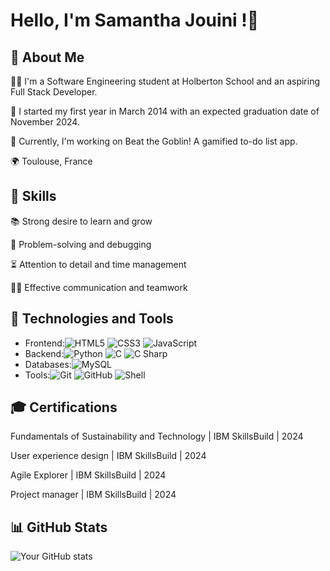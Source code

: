 # Hello, I'm Samantha Jouini !👋

## 🚀 About Me 
👨‍💻 I'm a Software Engineering student at Holberton School and an aspiring Full Stack Developer. 

📅 I started my first year in March 2014 with an expected graduation date of November 2024.

💭 Currently, I'm working on Beat the Goblin! A gamified to-do list app.

🌍 Toulouse, France

## 🧠 Skills
📚 Strong desire to learn and grow

🧩 Problem-solving and debugging

⏳ Attention to detail and time management

🤜🤛 Effective communication and teamwork

## 🔧 Technologies and Tools
- Frontend:![HTML5](https://img.shields.io/badge/-HTML5-E34F26?style=flat-square&logo=html5&logoColor=white) ![CSS3](https://img.shields.io/badge/-CSS3-1572B6?style=flat-square&logo=css3) ![JavaScript](https://img.shields.io/badge/-JavaScript-F7DF1E?style=flat-square&logo=javascript&logoColor=black)
- Backend:![Python](https://img.shields.io/badge/-Python-3776AB?style=flat-square&logo=python&logoColor=white) ![C](https://img.shields.io/badge/-C-00599C?style=flat-square&logo=c&logoColor=white) ![C Sharp](https://img.shields.io/badge/-C%23-239120?style=flat-square&logo=c-sharp&logoColor=white)
- Databases:![MySQL](https://img.shields.io/badge/-MySQL-4479A1?style=flat-square&logo=mysql&logoColor=white)
- Tools:![Git](https://img.shields.io/badge/-Git-F05032?style=flat-square&logo=git&logoColor=white) ![GitHub](https://img.shields.io/badge/-GitHub-181717?style=flat-square&logo=github) ![Shell](https://img.shields.io/badge/-Shell-4EAA25?style=flat-square&logo=gnu-bash&logoColor=white)

 ## 🎓 Certifications
Fundamentals of Sustainability and Technology | IBM SkillsBuild | 2024

User experience design | IBM SkillsBuild | 2024

Agile Explorer | IBM SkillsBuild | 2024

Project manager  | IBM SkillsBuild | 2024

## 📊 GitHub Stats
![Your GitHub stats](https://github-readme-stats.vercel.app/api?username=SamJouini&show_icons=true&bg_color=FFDAB9&title_color=FF8C00&text_color=8B4513&icon_color=FFA07A&border_color=FFE4B5)


